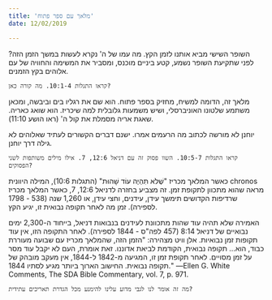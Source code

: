 ```yaml
---
title: 'מלאך עם ספר פתוח'
date: 12/02/2019

---
```


השופר השישי מביא אותנו לזמן הקץ. מה עמו של ה' נקרא לעשות במשך הזמן הזה? לפני שתקיעת השופר נשמע, קטע ביניים מוכנס, ומסביר את המשימה והחוויה של עם אלוהים בקץ הזמנים.

`קראו התגלות 10:1-4. מה קורה כאן?`

מלאך זה, הדומה למשיח, מחזיק בספר פתוח. הוא שם את רגליו בים וביבשה, ומכאן משתמע שלטונו האוניברסלי, ושיש משמעות גלובלית למה שיכריז. הוא שואג כאריה. שאגת אריה מסמלת את קול ה' (ראו הושע 11:10). 

יוחנן לא מורשה לכתוב מה הרעמים אמרו. ישנם דברים הקשורים לעתיד שאלוהים לא גילה דרך יוחנן.

`קראו התגלות 10:5-7. השוו פסוק זה עם דניאל 12:6, 7. אילו מילים משותפות לשני הפסוקים?`

כאשר המלאך מכריז "שֶׁלֹּא תִּהְיֶה עוֹד שָׁהוּת" (התגלות 10:6), המילה היוונית chronos מראה שהוא מתכוון לתקופת זמן. זה מצביע בחזרה לדניאל 12:6, 7,  כאשר המלאך מכריז שרדיפות הקדושים תימשך עידן, עידנים, וחצי עידן, או 1,260 שנה (538 - 1798 לספירה). זמן מה לאחר תקופה נבואית זו, יגיע הקץ.

האמירה שלא תהיה עוד שהות מתכוונת לעידנים בנבואות דניאל, בייחוד ה-2,300 ימים נבואיים של דניאל 8:14 (457 לפה"ס - 1844 לספירה). לאחר התקופה הזו, אין עוד תקופות זמן נבואיות. אלן וויט מצהירה: "הזמן הזה, שהמלאך מכריז עם שבועה מעוררת כבוד, הוא… תקופה נבואית, הקודמת לביאת אדוננו. זאת אומרת, העם לא יקבל עוד מסר על זמן מסויים. לאחר תקופת זמן זו, המגיעה מ-1842 ל-1844, אין מעקב מובהק של תקופה נבואית. החישוב הארוך ביותר מגיע לסתיו 1844."  —Ellen G. White Comments, The SDA Bible Commentary, vol. 7, p. 971. 

`מה זה אומר לנו לגבי מדוע עלינו להימנע מכל הגדרת תאריכים עתידית?`